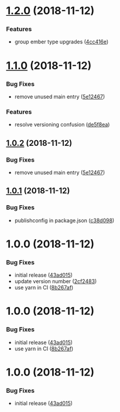 # [1.2.0](https://github.com/typed-ember/renovate-config/compare/v1.1.0...v1.2.0) (2018-11-12)


### Features

* group ember type upgrades ([4cc416e](https://github.com/typed-ember/renovate-config/commit/4cc416e))

# [1.1.0](https://github.com/typed-ember/renovate-config/compare/v1.0.1...v1.1.0) (2018-11-12)


### Bug Fixes

* remove unused main entry ([5e12467](https://github.com/typed-ember/renovate-config/commit/5e12467))


### Features

* resolve versioning confusion ([de5f8ea](https://github.com/typed-ember/renovate-config/commit/de5f8ea))

## [1.0.2](https://github.com/typed-ember/renovate-config/compare/v1.0.1...v1.0.2) (2018-11-12)


### Bug Fixes

* remove unused main entry ([5e12467](https://github.com/typed-ember/renovate-config/commit/5e12467))

## [1.0.1](https://github.com/typed-ember/renovate-config/compare/v1.0.0...v1.0.1) (2018-11-12)


### Bug Fixes

* publishconfig in package.json ([c38d098](https://github.com/typed-ember/renovate-config/commit/c38d098))

# 1.0.0 (2018-11-12)


### Bug Fixes

* initial release ([43ad015](https://github.com/typed-ember/renovate-config/commit/43ad015))
* update version number ([2cf2483](https://github.com/typed-ember/renovate-config/commit/2cf2483))
* use yarn in CI ([8b267af](https://github.com/typed-ember/renovate-config/commit/8b267af))

# 1.0.0 (2018-11-12)


### Bug Fixes

* initial release ([43ad015](https://github.com/typed-ember/renovate-config/commit/43ad015))
* use yarn in CI ([8b267af](https://github.com/typed-ember/renovate-config/commit/8b267af))

# 1.0.0 (2018-11-12)


### Bug Fixes

* initial release ([43ad015](https://github.com/typed-ember/renovate-config/commit/43ad015))
